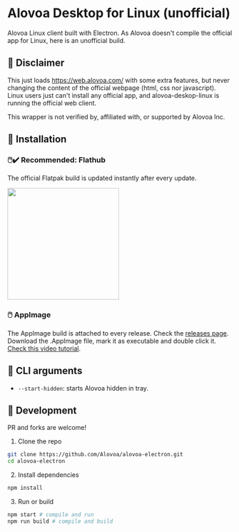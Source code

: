 # Alovoa Desktop for Linux (unofficial)
Alovoa Linux client built with Electron. As Alovoa doesn't compile the official app for Linux, here is an unofficial build. 

## 📜 Disclaimer
This just loads https://web.alovoa.com/ with some extra features, but never changing the content of the official webpage (html, css nor javascript). Linux users just can't install any official app, and alovoa-deskop-linux is running the official web client.

This wrapper is not verified by, affiliated with, or supported by Alovoa Inc.

## 💾 Installation
### 🖱️✔️ Recommended: Flathub
The official Flatpak build is updated instantly after every update.

<a href="https://flathub.org/apps/details/io.github.mimbrero.AlovoaDesktop"><img src="https://flathub.org/assets/badges/flathub-badge-en.png" width="250"></a>

### 🖱️ AppImage
The AppImage build is attached to every release. Check the [releases page](https://github.com/mimbrero/alovoa-desktop-linux/releases).
Download the .AppImage file, mark it as executable and double click it. [Check this video tutorial](https://www.youtube.com/watch?v=nzZ6Ikc7juw).

## :hammer: CLI arguments
- `--start-hidden`: starts Alovoa hidden in tray.

## :construction: Development
PR and forks are welcome!

1. Clone the repo
```bash
git clone https://github.com/Alovoa/alovoa-electron.git
cd alovoa-electron
```

2. Install dependencies
```bash
npm install
```

3. Run or build
```bash
npm start # compile and run
npm run build # compile and build
```
